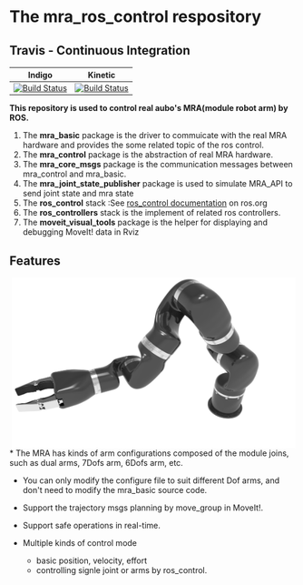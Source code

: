 # The mra_ros_control respository

## Travis - Continuous Integration

Indigo | Kinetic
------ | -------
[![Build Status](https://travis-ci.org/ros-planning/moveit.svg?branch=indigo-devel)](https://travis-ci.org/ros-planning/moveit) | [![Build Status](https://travis-ci.org/ros-planning/moveit.svg?branch=kinetic-devel)](https://travis-ci.org/ros-planning/moveit) |

**This repository is used to control real aubo's MRA(module robot arm) by ROS.**<br>
1. The **mra_basic** package is the driver to commuicate with the real MRA hardware and provides the some related topic of the ros control.<br>
2. The **mra_control** package is the abstraction of real MRA hardware.<br>
3. The **mra_core_msgs** package is the communication messages between mra_control and mra_basic.<br>
4. The **mra_joint_state_publisher** package is used to simulate MRA_API to send joint state and mra state<br>
5. The **ros_control** stack :See [ros_control documentation](http://ros.org/wiki/ros_control) on ros.org<br>
6. The **ros_controllers** stack is the implement of related ros controllers.<br>
7. The **moveit_visual_tools** package is the helper for displaying and debugging MoveIt! data in Rviz<br>



## Features
<img align="right" src="./resources/mra7a.png" width=500 height=300/>
* The MRA has kinds of arm configurations composed of the module joins, such as dual arms, 7Dofs arm, 6Dofs arm, etc.

* You can only modify the configure file to suit different Dof arms, and don't need to modify the mra_basic source code.

* Support the trajectory msgs planning by move_group in MoveIt!. 

* Support safe operations in real-time.

*  Multiple kinds of control mode
    * basic position, velocity, effort
    * controlling signle joint or arms by ros_control.
    
